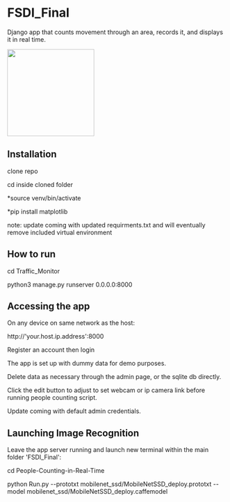 # FSDI_Final
Django app that counts movement through an area, records it, and displays it in real time.

<img src=https://raw.githubusercontent.com/chparmley/FSDI_Final/main/Resources/Hive.png width="200">

Installation
------------
clone repo

cd inside cloned folder

*source venv/bin/activate

*pip install matplotlib

note: update coming with updated requirments.txt and will eventually remove included virtual environment

How to run
--------------
cd Traffic_Monitor

python3 manage.py runserver 0.0.0.0:8000


Accessing the app
------------------
On any device on same network as the host:

http://'your.host.ip.address':8000

Register an account then login

The app is set up with dummy data for demo purposes.

Delete data as necessary through the admin page, or the sqlite db directly.

Click the edit button to adjust to set webcam or ip camera link before running people counting script.

Update coming with default admin credentials.



Launching Image Recognition
---------------------------
Leave the app server running and launch new terminal within the main folder 'FSDI_Final':

cd People-Counting-in-Real-Time

python Run.py --prototxt mobilenet_ssd/MobileNetSSD_deploy.prototxt --model mobilenet_ssd/MobileNetSSD_deploy.caffemodel
